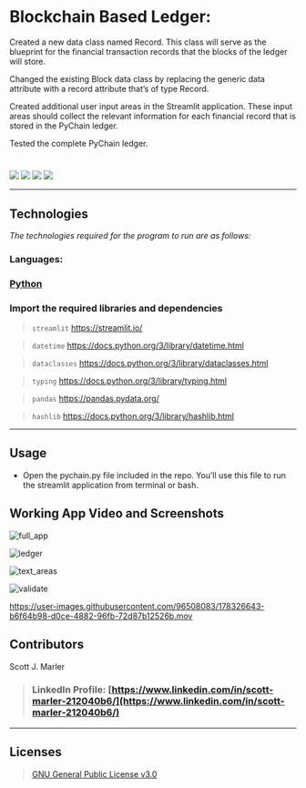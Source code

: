 

# Blockchain Based Ledger: 


Created a new data class named Record. This class will serve as the blueprint for the financial transaction records that the blocks of the ledger will store.

Changed the existing Block data class by replacing the generic data attribute with a record attribute that’s of type Record.

Created additional user input areas in the Streamlit application. These input areas should collect the relevant information for each financial record that is stored in the PyChain ledger.

Tested the complete PyChain ledger.
  

#
[<img src="https://img.shields.io/badge/language-Python-orange.svg?logo=LOGO">](https://www.python.org/)
[<img src="https://img.shields.io/badge/platform-dev-orange.svg?logo=LOGO">](<LINK>)
[<img src="https://img.shields.io/badge/libraries-2-orange.svg?logo=LOGO">](<LINK>)
[<img src="https://img.shields.io/badge/license-GNU General Public License v3.0-blue.svg?logo=LOGO">](COPYING.txt)


---

## Technologies

*The technologies required for the program to run are as follows:*

### Languages:   

### [Python](python.org)

### Import the required libraries and dependencies

>`streamlit`         https://streamlit.io/

>`datetime`          https://docs.python.org/3/library/datetime.html

>`dataclasses`       https://docs.python.org/3/library/dataclasses.html

>`typing`            https://docs.python.org/3/library/typing.html

>`pandas`            https://pandas.pydata.org/

>`hashlib`           https://docs.python.org/3/library/hashlib.html




---

## Usage


* Open the pychain.py file included in the repo. You’ll use this file to run the streamlit application from terminal or bash.  





>


## Working App Video and Screenshots



![full_app](https://user-images.githubusercontent.com/96508083/178326165-26cf9e28-27db-4eb3-be15-7b02ac3aa1a0.png)

![ledger](https://user-images.githubusercontent.com/96508083/178326191-a92de7c5-fa72-4b67-9bf1-48025a9e89df.png)

![text_areas](https://user-images.githubusercontent.com/96508083/178326204-4ddb8c59-2a8c-4267-93b0-7fb48df58a52.png)

![validate](https://user-images.githubusercontent.com/96508083/178326215-d026e120-4cc1-4e08-9179-a8257935422b.png)



https://user-images.githubusercontent.com/96508083/178326643-b6f64b98-d0ce-4882-96fb-72d87b12526b.mov



## Contributors

Scott J. Marler


> ### LinkedIn Profile:     [https://www.linkedin.com/in/scott-marler-212040b6/](https://www.linkedin.com/in/scott-marler-212040b6/)



---

## Licenses

> [GNU General Public License v3.0](COPYING.txt)
